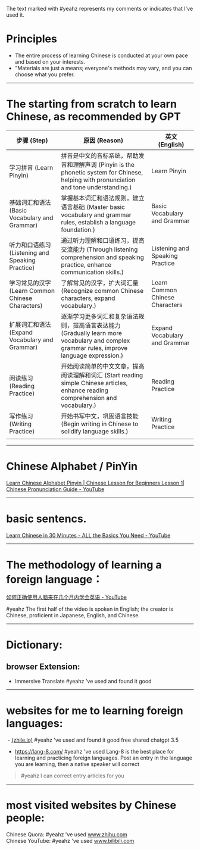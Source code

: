 The text marked with #yeahz represents my comments or indicates that I've used it.
# Principles
- The entire process of learning Chinese is conducted at your own pace and based on your interests.
- "Materials are just a means; everyone's methods may vary, and you can choose what you prefer.

---

# The starting from scratch to learn Chinese, as recommended by GPT

| 步骤 (Step)                                      | 原因 (Reason)                                                | 英文 (English)                  |
| ------------------------------------------------ | ------------------------------------------------------------ | ------------------------------- |
| 学习拼音 (Learn Pinyin)                          | 拼音是中文的音标系统，帮助发音和理解声调 (Pinyin is the phonetic system for Chinese, helping with pronunciation and tone understanding.) | Learn Pinyin                    |
| 基础词汇和语法 (Basic Vocabulary and Grammar)    | 掌握基本词汇和语法规则，建立语言基础 (Master basic vocabulary and grammar rules, establish a language foundation.) | Basic Vocabulary and Grammar    |
| 听力和口语练习 (Listening and Speaking Practice) | 通过听力理解和口语练习，提高交流能力 (Through listening comprehension and speaking practice, enhance communication skills.) | Listening and Speaking Practice |
| 学习常见的汉字 (Learn Common Chinese Characters) | 了解常见的汉字，扩大词汇量 (Recognize common Chinese characters, expand vocabulary.) | Learn Common Chinese Characters |
| 扩展词汇和语法 (Expand Vocabulary and Grammar)   | 逐渐学习更多词汇和复杂语法规则，提高语言表达能力 (Gradually learn more vocabulary and complex grammar rules, improve language expression.) | Expand Vocabulary and Grammar   |
| 阅读练习 (Reading Practice)                      | 开始阅读简单的中文文章，提高阅读理解和词汇 (Start reading simple Chinese articles, enhance reading comprehension and vocabulary.) | Reading Practice                |
| 写作练习 (Writing Practice)                      | 开始书写中文，巩固语言技能 (Begin writing in Chinese to solidify language skills.) | Writing Practice                |
|                                                  |                                                              |                                 |


---

# Chinese Alphabet / PinYin

[Learn Chinese Alphabet Pinyin | Chinese Lesson for Beginners Lesson 1| Chinese Pronunciation Guide - YouTube](https://www.youtube.com/watch?v=nHDQm4NXq7Q&t=104s)



---

# basic sentencs.

[Learn Chinese in 30 Minutes - ALL the Basics You Need - YouTube](https://www.youtube.com/watch?v=QOpQf3fi2N4)

---



# The methodology of learning a foreign language：

[如何正确使用人脑来在几个月内学会英语 - YouTube](https://www.youtube.com/watch?v=E3Q5nlr078Q)

#yeahz The first half of the video is spoken in English; the creator is Chinese, proficient in Japanese, English, and Chinese.

---




# Dictionary:

## browser Extension: 
- Immersive Translate  #yeahz 've used and found it good

---

# websites for me to learning foreign languages:

﻿ - [(zhile.io)](https://chat-shared.zhile.io/shared.html)  #yeahz 've used and found it good
free shared chatgpt 3.5  


- https://lang-8.com/  #yeahz 've used 
Lang-8 is the best place for learning and practicing foreign languages. Post an entry in the language you are learning, then a native speaker will correct
> #yeahz I can correct entry articles for you


---

# most visited websites by Chinese people: 

Chinese Quora:  #yeahz 've used
www.zhihu.com    
Chinese YouTube:  #yeahz 've used
www.bilibili.com  
